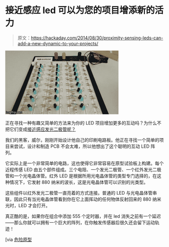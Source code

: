 # 接近感应 led 可以为您的项目增添新的活力

> 原文：<https://hackaday.com/2014/08/30/proximity-sensing-leds-can-add-a-new-dynamic-to-your-projects/>

![Proximity Sensing LEDs](img/c471e2f717cde462e611f46a444e6ed1.png)

正在寻找一种有趣又简单的方法来为你的 LED 项目增加更多的互动吗？为什么不把它们变成[接近感应发光二极管呢？](http://www.instructables.com/id/Motion-Sensing-LEDs)

我们的黑客，威尔，刚刚开始设计他自己的印刷电路板。他正在寻找一个简单的项目来尝试，设计和制造 PCB 不会太难，所以他想出了这个聪明的互动 LED 阵列。

它实际上是一个非常简单的电路，这也使得它非常容易在原型试验板上构建。每个近程传感 LED 由五个部件组成。三个电阻、一个发光二极管、一个红外发光二极管和一个光电晶体管。红外 LED 是根据所用光电晶体管的类型专门选择的，在这种情况下，它发射 880 纳米的波长，这是光电晶体管可以识别的光类型。

这些组件以红外发光二极管一直亮着的方式连接。普通的 LED 与光电晶体管串联，因此只有当光电晶体管看到你在它上面挥动的任何物体反射回来的 880 纳米光时，LED 才会打开。

真正酷的是，如果你在组合中添加 555 个定时器，并在 led 消失之前有一个延迟——那么你就可以拥有一个巨大的阵列，在你触发传感器后很久还会留下运动轨迹！

[via [危险原型](http://dangerousprototypes.com/2014/08/25/proximity-sensing-leds/)